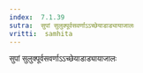 ```yaml
---
index:  7.1.39
sutra:  सुपां सुलुक्पूर्वसवर्णाऽऽच्छेयाडाड्यायाजालः
vritti:  samhita 
---
```


सुपां सुलुक्पूर्वसवर्णाऽऽच्छेयाडाड्यायाजालः

